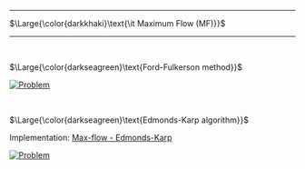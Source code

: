 _____________________________________
$\Large{\color{darkkhaki}\text{\it Maximum Flow (MF)}}$  
_____________________________________

<br />

$\Large{\color{darkseagreen}\text{Ford-Fulkerson method}}$

[![Problem](https://img.youtube.com/vi/LdOnanfc5TM/0.jpg)](https://www.youtube.com/watch?v=LdOnanfc5TM)

<br />

$\Large{\color{darkseagreen}\text{Edmonds-Karp algorithm}}$  

Implementation: [Max-flow - Edmonds-Karp](https://github.com/pl3onasm/AADS/blob/main/algorithms/graphs/MF-ford-fulkerson/emk.c)

[![Problem](https://img.youtube.com/vi/RppuJYwlcI8/0.jpg)](https://www.youtube.com/watch?v=RppuJYwlcI8)
